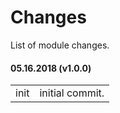 # Changes

List of module changes.

#### 05.16.2018 (v1.0.0)

<table>
  <tr><td>init</td><td>initial commit.</td></tr>
</table>
